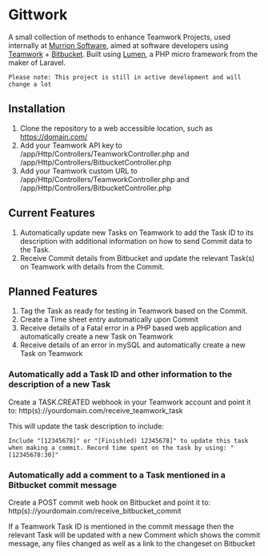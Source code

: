# Gittwork

A small collection of methods to enhance Teamwork Projects, used internally at [Murrion Software](http://murrion.com), aimed at software developers using [Teamwork](https://www.teamwork.com/refer/murrion) + [Bitbucket](https://bitbucket.org/). Built using [Lumen](http://lumen.laravel.com/), a PHP micro framework from the maker of Laravel.

```
Please note: This project is still in active development and will change a lot
```

## Installation

1. Clone the repository to a web accessible location, such as https://domain.com/
2. Add your Teamwork API key to /app/Http/Controllers/TeamworkController.php and /app/Http/Controllers/BitbucketController.php
3. Add your Teamwork custom URL to /app/Http/Controllers/TeamworkController.php and /app/Http/Controllers/BitbucketController.php

## Current Features

1. Automatically update new Tasks on Teamwork to add the Task ID to its description with additional information on how to send Commit data to the Task.
2. Receive Commit details from Bitbucket and update the relevant Task(s) on Teamwork with details from the Commit.

## Planned Features

1. Tag the Task as ready for testing in Teamwork based on the Commit.
2. Create a Time sheet entry automatically upon Commit
3. Receive details of a Fatal error in a PHP based web application and automatically create a new Task on Teamwork
4. Receive details of an error in mySQL and automatically create a new Task on Teamwork

### Automatically add a Task ID and other information to the description of a new Task

Create a TASK.CREATED webhook in your Teamwork account and point it to: http(s)://yourdomain.com/receive_teamwork_task

This will update the task description to include:

```Include "[12345678]" or "[Finish(ed) 12345678]" to update this task when making a commit. Record time spent on the task by using: "[12345678:30]"```

### Automatically add a comment to a Task mentioned in a Bitbucket commit message

Create a POST commit web hook on Bitbucket and point it to: http(s)://yourdomain.com/receive_bitbucket_commit

If a Teamwork Task ID is mentioned in the commit message then the relevant Task will be updated with a new Comment which shows the commit message, any files changed as well as a link to the changeset on Bitbucket